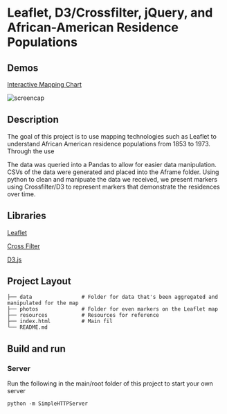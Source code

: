 # Leaflet, D3/Crossfilter, jQuery, and African-American Residence Populations

## Demos
[Interactive Mapping Chart](https://hopetambala.github.io/Bentley-Mapping-Project/)

![screencap](resources/project_gif.gif)

## Description
The goal of this project is to use mapping technologies such as Leaflet to understand African American residence populations from 1853 to 1973. Through the use 

The data was queried into a Pandas to allow for easier data manipulation. CSVs of the data were generated and placed into the Aframe folder. Using python to clean and manipuate the data we received, we present markers using Crossfilter/D3 to represent markers that demonstrate the residences over time. 

## Libraries
[Leaflet](https://leafletjs.com/)

[Cross Filter](https://square.github.io/crossfilter/)

[D3.js](https://d3js.org/)

## Project Layout
    ├── data                # Folder for data that's been aggregated and manipulated for the map
    ├── photos              # Folder for even markers on the Leaflet map 
    ├── resources           # Resources for reference   
    ├── index.html          # Main fil
    └── README.md

## Build and run

### Server 
Run the following in the main/root folder of this project to start your own server
```
python -m SimpleHTTPServer
```